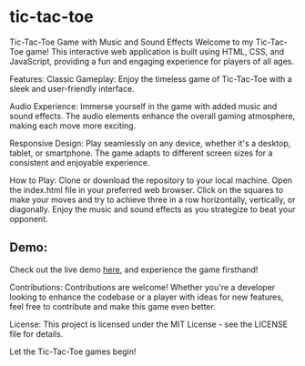 # tic-tac-toe
Tic-Tac-Toe Game with Music and Sound Effects
Welcome to my Tic-Tac-Toe game! This interactive web application is built using HTML, CSS, and JavaScript, providing a fun and engaging experience for players of all ages.

Features:
Classic Gameplay: Enjoy the timeless game of Tic-Tac-Toe with a sleek and user-friendly interface.

Audio Experience: Immerse yourself in the game with added music and sound effects. The audio elements enhance the overall gaming atmosphere, making each move more exciting.

Responsive Design: Play seamlessly on any device, whether it's a desktop, tablet, or smartphone. The game adapts to different screen sizes for a consistent and enjoyable experience.

How to Play:
Clone or download the repository to your local machine.
Open the index.html file in your preferred web browser.
Click on the squares to make your moves and try to achieve three in a row horizontally, vertically, or diagonally.
Enjoy the music and sound effects as you strategize to beat your opponent.
## Demo:

Check out the live demo [here](http://127.0.0.1:5500/index.html), and experience the game firsthand!

Contributions:
Contributions are welcome! Whether you're a developer looking to enhance the codebase or a player with ideas for new features, feel free to contribute and make this game even better.

License:
This project is licensed under the MIT License - see the LICENSE file for details.

Let the Tic-Tac-Toe games begin!
